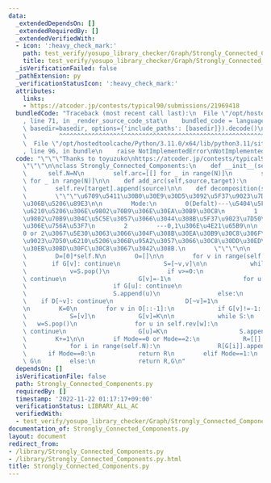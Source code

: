 ```yaml
---
data:
  _extendedDependsOn: []
  _extendedRequiredBy: []
  _extendedVerifiedWith:
  - icon: ':heavy_check_mark:'
    path: test_verify/yosupo_library_checker/Graph/Strongly_Connected_Components-class.test.py
    title: test_verify/yosupo_library_checker/Graph/Strongly_Connected_Components-class.test.py
  _isVerificationFailed: false
  _pathExtension: py
  _verificationStatusIcon: ':heavy_check_mark:'
  attributes:
    links:
    - https://atcoder.jp/contests/typical90/submissions/21969418
  bundledCode: "Traceback (most recent call last):\n  File \"/opt/hostedtoolcache/Python/3.11.0/x64/lib/python3.11/site-packages/onlinejudge_verify/documentation/build.py\"\
    , line 71, in _render_source_code_stat\n    bundled_code = language.bundle(stat.path,\
    \ basedir=basedir, options={'include_paths': [basedir]}).decode()\n          \
    \         ^^^^^^^^^^^^^^^^^^^^^^^^^^^^^^^^^^^^^^^^^^^^^^^^^^^^^^^^^^^^^^^^^^^^^^^^^^^^^^^^^\n\
    \  File \"/opt/hostedtoolcache/Python/3.11.0/x64/lib/python3.11/site-packages/onlinejudge_verify/languages/python.py\"\
    , line 96, in bundle\n    raise NotImplementedError\nNotImplementedError\n"
  code: "\"\"\"Thanks to toyuzuko\nhttps://atcoder.jp/contests/typical90/submissions/21969418\n\
    \"\"\"\n\nclass Strongly_Connected_Components:\n    def __init__(self,N):\n  \
    \      self.N=N\n        self.arc=[[] for _ in range(N)]\n        self.rev=[[]\
    \ for _ in range(N)]\n\n    def add_arc(self,source,target):\n        self.arc[source].append(target)\n\
    \        self.rev[target].append(source)\n\n    def decomposition(self,Mode=0):\n\
    \        \"\"\"\u6709\u5411\u30B0\u30E9\u30D5\u3092\u5F37\u9023\u7D50\u6210\u5206\
    \u306B\u5206\u89E3\n\n        Mode:\n        0(Defalt)---\u5404\u5F37\u9023\u7D50\
    \u6210\u5206\u306E\u9802\u70B9\u306E\u30EA\u30B9\u30C8\n        1        ---\u5404\
    \u9802\u70B9\u304C\u5C5E\u3057\u3066\u3044\u308B\u5F37\u9023\u7D50\u6210\u5206\
    \u306E\u756A\u53F7\n        2        ---0,1\u306E\u4E21\u65B9\n\n        \u203B\
    0 or 2\u3067\u5E30\u3063\u3066\u304F\u308B\u30EA\u30B9\u30C8\u306F\u5404\u5F37\
    \u9023\u7D50\u6210\u5206\u306B\u95A2\u3057\u3066\u30C8\u30DD\u30ED\u30B8\u30AB\
    \u30EB\u30BD\u30FC\u30C8\u3067\u3042\u308B.\n        \"\"\"\n\n        G=[0]*self.N\n\
    \        D=[0]*self.N\n        O=[]\n\n        for v in range(self.N):\n     \
    \       if G[v]: continue\n            S=[~v,v]\n\n            while S:\n    \
    \            v=S.pop()\n                if v>=0:\n                    if G[v]:\
    \ continue\n                    G[v]=-1\n                    for u in self.arc[v]:\n\
    \                        if G[u]: continue\n                        S.append(~u)\n\
    \                        S.append(u)\n                else:\n                \
    \    if D[~v]: continue\n                    D[~v]=1\n                    O.append(~v)\n\
    \n        K=0\n        for v in O[::-1]:\n            if G[v]!=-1: continue\n\n\
    \            S=[v]\n            G[v]=K\n\n            while S:\n             \
    \   w=S.pop()\n                for u in self.rev[w]:\n                    if G[u]!=-1:\
    \ continue\n                    G[u]=K\n                    S.append(u)\n    \
    \        K+=1\n\n        if Mode==0 or Mode==2:\n            R=[[] for _ in range(K)]\n\
    \            for i in range(self.N):\n                R[G[i]].append(i)\n\n  \
    \      if Mode==0:\n            return R\n        elif Mode==1:\n            return\
    \ G\n        else:\n            return R,G\n"
  dependsOn: []
  isVerificationFile: false
  path: Strongly_Connected_Components.py
  requiredBy: []
  timestamp: '2022-11-22 01:17:17+09:00'
  verificationStatus: LIBRARY_ALL_AC
  verifiedWith:
  - test_verify/yosupo_library_checker/Graph/Strongly_Connected_Components-class.test.py
documentation_of: Strongly_Connected_Components.py
layout: document
redirect_from:
- /library/Strongly_Connected_Components.py
- /library/Strongly_Connected_Components.py.html
title: Strongly_Connected_Components.py
---
```

